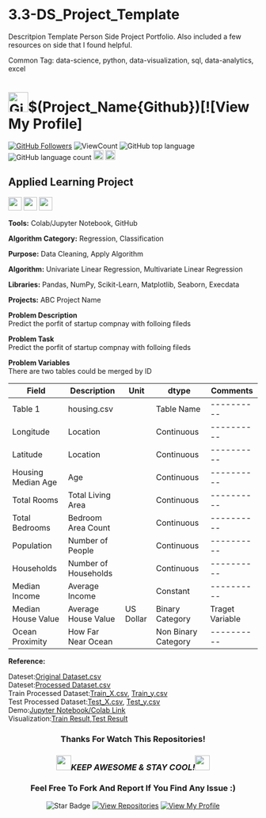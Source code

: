 # 3.3-DS_Project_Template

Descritpion Template
Person Side Project Portfolio. Also included a few resources on side that I found helpful.

Common Tag: data-science, python, data-visualization, sql, data-analytics, excel

# <a href="https://github.com/bdfd"><img height=40 src="https://cdn.jsdelivr.net/gh/bdfd/Personal_Image_Repo/4.Stamp/BDFD_Stamp.png" alt="GitHub Followers" /></a>$(Project_Name{Github})[![View My Profile]

<a href="https://github.com/bdfd"><img src="https://img.shields.io/github/followers/bdfd?label=Follow%20Me&logo=github" alt="GitHub Followers" /></a>
![ViewCount](<https://views.whatilearened.today/views/github/$(github_user)/$(repo_address).svg?cache=remove>)
![GitHub top language](<https://img.shields.io/github/languages/top/$(github_user)/$(repo_address)?style=flat>)
![GitHub language count](<https://img.shields.io/github/languages/count/$(github_user)/$(repo_address)?style=flat>)
<img height=20 src="https://cdn.jsdelivr.net/gh/bdfd/Personal_Image_Repo/7.Color-Icon/Status/Finish.svg" alt="bdfd" />
<img height=20 src="https://cdn.jsdelivr.net/gh/bdfd/Personal_Image_Repo/7.Color-Icon/Status/On_Progress.svg" alt="bdfd" />

## Applied Learning Project

<img height="27" src="https://img.shields.io/badge/Prediction using Supervised ML -Level  Beginner-green.svg?&style=for-the-badge&logo=TheSparksFoundation&logoColor=red" />  
<img height="27" src="https://img.shields.io/badge/Prediction using Supervised ML -Level  Intermediate-blue.svg?&style=for-the-badge&logo=TheSparksFoundation&logoColor=red" />  
<img height="27" src="https://img.shields.io/badge/Prediction using Supervised ML -Level  Advanced-red.svg?&style=for-the-badge&logo=TheSparksFoundation&logoColor=red" />

**Tools:** Colab/Jupyter Notebook, GitHub

**Algorithm Category:** Regression, Classification

**Purpose:** Data Cleaning, Apply Algorithm

**Algorithm:** Univariate Linear Regression, Multivariate Linear Regression

**Libraries:** Pandas, NumPy, Scikit-Learn, Matplotlib, Seaborn, Execdata

**Projects:** ABC Project Name

**Problem Description**  
Predict the porfit of startup compnay with folloing fileds

**Problem Task**  
Predict the porfit of startup compnay with folloing fileds

**Problem Variables**  
There are two tables could be merged by ID

| Field              | Description          | Unit      | dtype               | Comments        |
| ------------------ | -------------------- | --------- | ------------------- | --------------- |
| Table 1            | housing.csv          |           | Table Name          | ----------      |
| Longitude          | Location             |           | Continuous          | ----------      |
| Latitude           | Location             |           | Continuous          | ----------      |
| Housing Median Age | Age                  |           | Continuous          | ----------      |
| Total Rooms        | Total Living Area    |           | Continuous          | ----------      |
| Total Bedrooms     | Bedroom Area Count   |           | Continuous          | ----------      |
| Population         | Number of People     |           | Continuous          | ----------      |
| Households         | Number of Households |           | Continuous          | ----------      |
| Median Income      | Average Income       |           | Constant            | ----------      |
| Median House Value | Average House Value  | US Dollar | Binary Category     | Traget Variable |
| Ocean Proximity    | How Far Near Ocean   |           | Non Binary Category | ----------      |

**Reference:**

<!-- Video Reference:<a href="https://www.youtube.com/watch?v=HEaFU68WAPM"><Resource Name-Youtube> Youtube Video Reference</a>     -->

<!-- Resource Reference:<a href="https://github.com/rajtilakls2510/car_price_predictor"><Resource Name-Github> Github Repository Reference</a>   -->

Dateset:<a href="https://raw.githubusercontent.com/bdfd/Portfolio_Project_10-Salary_Prediction/main/dataset/Salary.csv">Original Dataset.csv</a>  
Dateset:<a href="https://raw.githubusercontent.com/bdfd/Portfolio_Project_10-Salary_Prediction/main/dataset/Salary.csv">Processed Dataset.csv</a>  
Train Processed Dataset:<a href="https://raw.githubusercontent.com/bdfd/Portfolio_Project_10-Salary_Prediction/main/display%20demo/train_x.csv">Train_X.csv</a>,
<a href="https://raw.githubusercontent.com/bdfd/Portfolio_Project_10-Salary_Prediction/main/display%20demo/train_y.csv">Train_y.csv</a>  
Test Processed Dataset:<a href="https://raw.githubusercontent.com/bdfd/Portfolio_Project_10-Salary_Prediction/main/display%20demo/test_x.csv">Test_X.csv</a>,
<a href="https://raw.githubusercontent.com/bdfd/Portfolio_Project_10-Salary_Prediction/main/display%20demo/test_y.csv">Test_y.csv</a>  
Demo:<a href="https://github.com/bdfd/Portfolio_Project_10-Salary_Prediction/blob/main/Salary_Prediction.ipynb">Jupyter Notebook/Colab Link</a>  
Visualization:<a href="https://github.com/bdfd/Section6.Project04_Customer_Segmentation/blob/main/display%20demo/Clustering_Bivariate.png">Train Result</a>,<a href="https://github.com/bdfd/Portfolio_Project_10-Salary_Prediction/blob/main/display%20demo/test%20result.png">Test Result</a>
<br>

<div align="center">

### Thanks For Watch This Repositories!

### <img src="https://media.giphy.com/media/WUlplcMpOCEmTGBtBW/giphy.gif" width="30"><i>KEEP AWESOME & STAY COOL!</i><img src="https://media.giphy.com/media/WUlplcMpOCEmTGBtBW/giphy.gif" width="30">

### Feel Free To Fork And Report If You Find Any Issue :)

![Star Badge](https://img.shields.io/static/v1?label=%F0%9F%8C%9F&message=If%20Useful&style=style=flat&color=BC4E99)
[![View Repositories](https://img.shields.io/badge/View-My_Repositories-blue?logo=GitHub)](https://github.com/bdfd?tab=repositories)
[![View My Profile](https://img.shields.io/badge/View-My_Profile-green?logo=GitHub)](https://github.com/bdfd)

</div>
